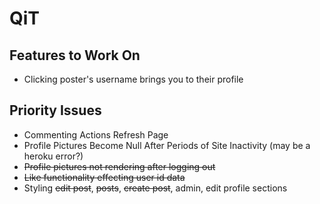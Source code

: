 # QiT

## Features to Work On
* Clicking poster's username brings you to their profile

## Priority Issues
* Commenting Actions Refresh Page
* Profile Pictures Become Null After Periods of Site Inactivity (may be a heroku error?)
* ~~Profile pictures not rendering after logging out~~
* ~~Like functionality effecting user id data~~
* Styling ~~edit post~~, ~~posts~~, ~~create post~~, admin, edit profile sections
